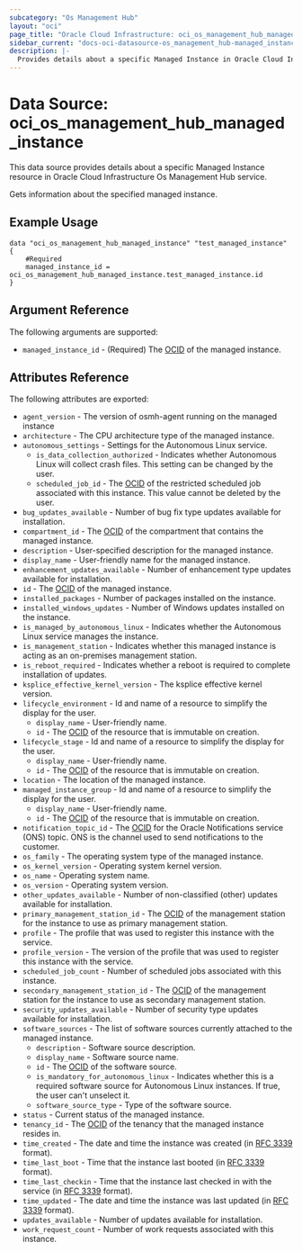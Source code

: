 ```yaml
---
subcategory: "Os Management Hub"
layout: "oci"
page_title: "Oracle Cloud Infrastructure: oci_os_management_hub_managed_instance"
sidebar_current: "docs-oci-datasource-os_management_hub-managed_instance"
description: |-
  Provides details about a specific Managed Instance in Oracle Cloud Infrastructure Os Management Hub service
---
```


# Data Source: oci_os_management_hub_managed_instance
This data source provides details about a specific Managed Instance resource in Oracle Cloud Infrastructure Os Management Hub service.

Gets information about the specified managed instance.

## Example Usage

```hcl
data "oci_os_management_hub_managed_instance" "test_managed_instance" {
	#Required
	managed_instance_id = oci_os_management_hub_managed_instance.test_managed_instance.id
}
```

## Argument Reference

The following arguments are supported:

* `managed_instance_id` - (Required) The [OCID](https://docs.cloud.oracle.com/iaas/Content/General/Concepts/identifiers.htm) of the managed instance.


## Attributes Reference

The following attributes are exported:

* `agent_version` - The version of osmh-agent running on the managed instance
* `architecture` - The CPU architecture type of the managed instance.
* `autonomous_settings` - Settings for the Autonomous Linux service.
	* `is_data_collection_authorized` - Indicates whether Autonomous Linux will collect crash files. This setting can be changed by the user.
	* `scheduled_job_id` - The [OCID](https://docs.cloud.oracle.com/iaas/Content/General/Concepts/identifiers.htm) of the restricted scheduled job associated with this instance. This value cannot be deleted by the user.
* `bug_updates_available` - Number of bug fix type updates available for installation.
* `compartment_id` - The [OCID](https://docs.cloud.oracle.com/iaas/Content/General/Concepts/identifiers.htm) of the compartment that contains the managed instance. 
* `description` - User-specified description for the managed instance.
* `display_name` - User-friendly name for the managed instance.
* `enhancement_updates_available` - Number of enhancement type updates available for installation.
* `id` - The [OCID](https://docs.cloud.oracle.com/iaas/Content/General/Concepts/identifiers.htm) of the managed instance. 
* `installed_packages` - Number of packages installed on the instance.
* `installed_windows_updates` - Number of Windows updates installed on the instance.
* `is_managed_by_autonomous_linux` - Indicates whether the Autonomous Linux service manages the instance.
* `is_management_station` - Indicates whether this managed instance is acting as an on-premises management station.
* `is_reboot_required` - Indicates whether a reboot is required to complete installation of updates.
* `ksplice_effective_kernel_version` - The ksplice effective kernel version.
* `lifecycle_environment` - Id and name of a resource to simplify the display for the user.
	* `display_name` - User-friendly name.
	* `id` - The [OCID](https://docs.cloud.oracle.com/iaas/Content/General/Concepts/identifiers.htm) of the resource that is immutable on creation.
* `lifecycle_stage` - Id and name of a resource to simplify the display for the user.
	* `display_name` - User-friendly name.
	* `id` - The [OCID](https://docs.cloud.oracle.com/iaas/Content/General/Concepts/identifiers.htm) of the resource that is immutable on creation.
* `location` - The location of the managed instance.
* `managed_instance_group` - Id and name of a resource to simplify the display for the user.
	* `display_name` - User-friendly name.
	* `id` - The [OCID](https://docs.cloud.oracle.com/iaas/Content/General/Concepts/identifiers.htm) of the resource that is immutable on creation.
* `notification_topic_id` - The [OCID](https://docs.cloud.oracle.com/iaas/Content/General/Concepts/identifiers.htm) for the Oracle Notifications service (ONS) topic. ONS is the channel used to send notifications to the customer. 
* `os_family` - The operating system type of the managed instance.
* `os_kernel_version` - Operating system kernel version.
* `os_name` - Operating system name.
* `os_version` - Operating system version.
* `other_updates_available` - Number of non-classified (other) updates available for installation.
* `primary_management_station_id` - The [OCID](https://docs.cloud.oracle.com/iaas/Content/General/Concepts/identifiers.htm) of the management station for the instance to use as primary management station. 
* `profile` - The profile that was used to register this instance with the service.
* `profile_version` - The version of the profile that was used to register this instance with the service.
* `scheduled_job_count` - Number of scheduled jobs associated with this instance.
* `secondary_management_station_id` - The [OCID](https://docs.cloud.oracle.com/iaas/Content/General/Concepts/identifiers.htm) of the management station for the instance to use as secondary management station. 
* `security_updates_available` - Number of security type updates available for installation.
* `software_sources` - The list of software sources currently attached to the managed instance.
	* `description` - Software source description.
	* `display_name` - Software source name.
	* `id` - The [OCID](https://docs.cloud.oracle.com/iaas/Content/General/Concepts/identifiers.htm) of the software source.
	* `is_mandatory_for_autonomous_linux` - Indicates whether this is a required software source for Autonomous Linux instances. If true, the user can't unselect it.
	* `software_source_type` - Type of the software source.
* `status` - Current status of the managed instance.
* `tenancy_id` - The [OCID](https://docs.cloud.oracle.com/iaas/Content/General/Concepts/identifiers.htm) of the tenancy that the managed instance resides in. 
* `time_created` - The date and time the instance was created (in [RFC 3339](https://tools.ietf.org/rfc/rfc3339) format). 
* `time_last_boot` - Time that the instance last booted (in [RFC 3339](https://tools.ietf.org/rfc/rfc3339) format). 
* `time_last_checkin` - Time that the instance last checked in with the service (in [RFC 3339](https://tools.ietf.org/rfc/rfc3339) format). 
* `time_updated` - The date and time the instance was last updated (in [RFC 3339](https://tools.ietf.org/rfc/rfc3339) format). 
* `updates_available` - Number of updates available for installation.
* `work_request_count` - Number of work requests associated with this instance.

